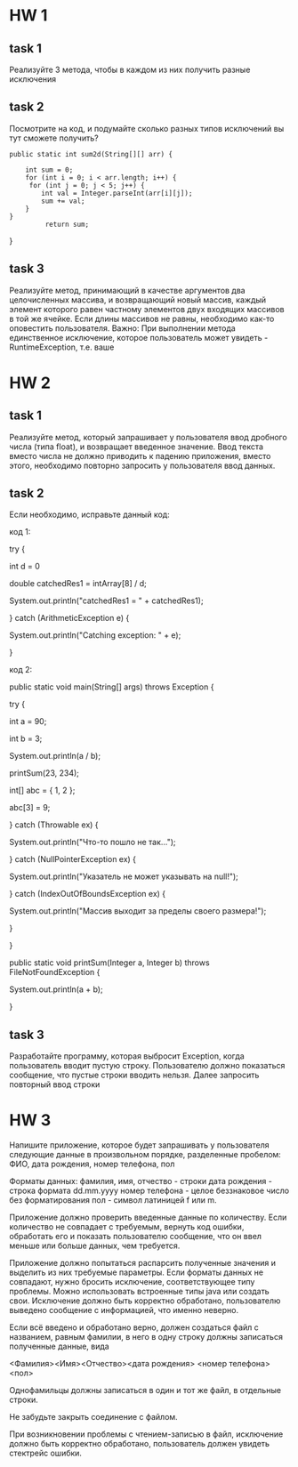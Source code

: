 # HW 1 
## task 1
Реализуйте 3 метода, чтобы в каждом из них получить разные исключения

## task 2
Посмотрите на код, и подумайте сколько разных типов исключений вы тут сможете получить? 

    public static int sum2d(String[][] arr) { 

        int sum = 0; 
        for (int i = 0; i < arr.length; i++) {
         for (int j = 0; j < 5; j++) { 
            int val = Integer.parseInt(arr[i][j]); 
            sum += val; 
        }
    } 
             return sum; 
}


## task 3
Реализуйте метод, принимающий в качестве аргументов два целочисленных массива, и возвращающий новый массив, каждый элемент которого равен частному элементов двух входящих массивов в той же ячейке. Если длины массивов не равны, необходимо как-то оповестить пользователя. Важно: При выполнении метода единственное исключение, которое пользователь может увидеть - RuntimeException, т.е. ваше

# HW 2
## task 1
Реализуйте метод, который запрашивает у пользователя ввод дробного числа (типа float), и возвращает введенное значение. Ввод текста вместо числа не должно приводить к падению приложения, вместо этого, необходимо повторно запросить у пользователя ввод данных.

## task 2
Если необходимо, исправьте данный код:

код 1: 

try {

int d = 0

double catchedRes1 = intArray[8] / d;

System.out.println("catchedRes1 = " + catchedRes1);

} catch (ArithmeticException e) {

System.out.println("Catching exception: " + e);

}

код 2: 

public static void main(String[] args) throws Exception {

try {

int a = 90;

int b = 3;

System.out.println(a / b);

printSum(23, 234);

int[] abc = { 1, 2 };

abc[3] = 9;

} catch (Throwable ex) {

System.out.println("Что-то пошло не так...");

} catch (NullPointerException ex) {

System.out.println("Указатель не может указывать на null!");

} catch (IndexOutOfBoundsException ex) {

System.out.println("Массив выходит за пределы своего размера!");

}

}

public static void printSum(Integer a, Integer b) throws FileNotFoundException {

System.out.println(a + b);

}

## task 3
Разработайте программу, которая выбросит Exception, когда пользователь вводит пустую строку. Пользователю должно показаться сообщение, что пустые строки вводить нельзя. Далее запросить повторный ввод строки

# HW 3
Напишите приложение, которое будет запрашивать у пользователя следующие данные в произвольном порядке, разделенные пробелом:
ФИО, дата рождения, номер телефона, пол

Форматы данных:
фамилия, имя, отчество - строки
дата рождения - строка формата dd.mm.yyyy
номер телефона - целое беззнаковое число без форматирования
пол - символ латиницей f или m.

Приложение должно проверить введенные данные по количеству. Если количество не совпадает с требуемым, вернуть код ошибки, обработать его и показать пользователю сообщение, что он ввел меньше или больше данных, чем требуется.

Приложение должно попытаться распарсить полученные значения и выделить из них требуемые параметры. Если форматы данных не совпадают, нужно бросить исключение, соответствующее типу проблемы. Можно использовать встроенные типы java или создать свои. Исключение должно быть корректно обработано, пользователю выведено сообщение с информацией, что именно неверно.

Если всё введено и обработано верно, должен создаться файл с названием, равным фамилии, в него в одну строку должны записаться полученные данные, вида

<Фамилия><Имя><Отчество><дата рождения> <номер телефона><пол>

Однофамильцы должны записаться в один и тот же файл, в отдельные строки.

Не забудьте закрыть соединение с файлом.

При возникновении проблемы с чтением-записью в файл, исключение должно быть корректно обработано, пользователь должен увидеть стектрейс ошибки.